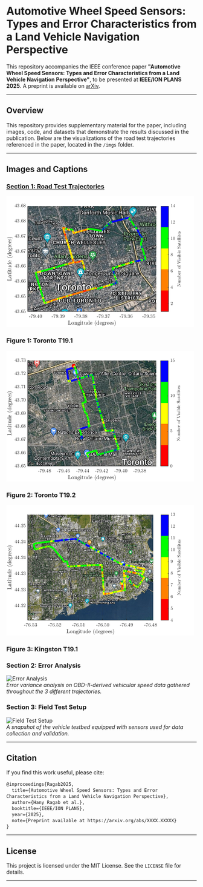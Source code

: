 
# Automotive Wheel Speed Sensors: Types and Error Characteristics from a Land Vehicle Navigation Perspective

This repository accompanies the IEEE conference paper **"Automotive Wheel Speed Sensors: Types and Error Characteristics from a Land Vehicle Navigation Perspective"**, to be presented at **IEEE/ION PLANS 2025**. A preprint is available on [arXiv](https://arxiv.org/abs/XXXX.XXXXX).

---

## Overview

This repository provides supplementary material for the paper, including images, code, and datasets that demonstrate the results discussed in the publication. Below are the visualizations of the road test trajectories referenced in the paper, located in the `/imgs` folder.

---

## Images and Captions

### <ins>Section 1: Road Test Trajectories</ins>
![Toronto T19.1](./imgs/Toronto_T19_1_in_Sat_mode_with_SV.png)
### Figure 1: Toronto T19.1
![Toronto T19.2](./imgs/Toronto_T19_2_in_Sat_mode_with_SV.png)
### Figure 2: Toronto T19.2
![Kingston T19.1](./imgs/Kingston_K19_1_in_Sat_mode_with_SV.png)
### Figure 3: Kingston T19.1

### Section 2: **Error Analysis**
![Error Analysis](./imgs/error_analysis.png)  
*Error variance analysis on OBD-II-derived vehicular speed data gathered throughout the 3 different trajectories.*

### Section 3: **Field Test Setup**
![Field Test Setup](./imgs/field_test_setup.png)  
*A snapshot of the vehicle testbed equipped with sensors used for data collection and validation.*

---

## Citation

If you find this work useful, please cite:

```
@inproceedings{Ragab2025,
  title={Automotive Wheel Speed Sensors: Types and Error Characteristics from a Land Vehicle Navigation Perspective},
  author={Hany Ragab et al.},
  booktitle={IEEE/ION PLANS},
  year={2025},
  note={Preprint available at https://arxiv.org/abs/XXXX.XXXXX}
}
```

---

## License

This project is licensed under the MIT License. See the `LICENSE` file for details.

---

